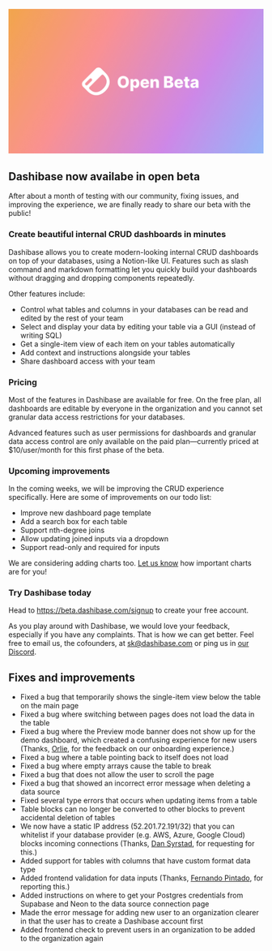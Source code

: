 ![Open Beta](../assets/open-beta.jpg)

## Dashibase now availabe in open beta

After about a month of testing with our community, fixing issues, and improving the experience, we are finally ready to share our beta with the public!

### Create beautiful internal CRUD dashboards in minutes

Dashibase allows you to create modern-looking internal CRUD dashboards on top of your databases, using a Notion-like UI. Features such as slash command and markdown formatting let you quickly build your dashboards without dragging and dropping components repeatedly. 

Other features include:

- Control what tables and columns in your databases can be read and edited by the rest of your team
- Select and display your data by editing your table via a GUI (instead of writing SQL)
- Get a single-item view of each item on your tables automatically
- Add context and instructions alongside your tables
- Share dashboard access with your team

### Pricing

Most of the features in Dashibase are available for free. On the free plan, all dashboards are editable by everyone in the organization and you cannot set granular data access restrictions for your databases.

Advanced features such as user permissions for dashboards and granular data access control are only available on the paid plan—currently priced at $10/user/month for this first phase of the beta. 

### Upcoming improvements

In the coming weeks, we will be improving the CRUD experience specifically. Here are some of improvements on our todo list:

- Improve new dashboard page template
- Add a search box for each table
- Support nth-degree joins
- Allow updating joined inputs via a dropdown
- Support read-only and required for inputs

We are considering adding charts too. [Let us know](https://twitter.com/dashibase) how important charts are for you! 

### Try Dashibase today

Head to https://beta.dashibase.com/signup to create your free account.

As you play around with Dashibase, we would love your feedback, especially if you have any complaints. That is how we can get better. Feel free to email us, the cofounders, at sk@dashibase.com or ping us in [our Discord](https://discord.gg/gTpUVf8kRv).


## Fixes and improvements

- Fixed a bug that temporarily shows the single-item view below the table on the main page
- Fixed a bug where switching between pages does not load the data in the table
- Fixed a bug where the Preview mode banner does not show up for the demo dashboard, which created a confusing experience for new users (Thanks, [Orlie](https://twitter.com/sunglassesface), for the feedback on our onboarding experience.)
- Fixed a bug where a table pointing back to itself does not load
- Fixed a bug where empty arrays cause the table to break
- Fixed a bug that does not allow the user to scroll the page
- Fixed a bug that showed an incorrect error message when deleting a data source
- Fixed several type errors that occurs when updating items from a table
- Table blocks can no longer be converted to other blocks to prevent accidental deletion of tables
- We now have a static IP address (52.201.72.191/32) that you can whitelist if your database provider (e.g. AWS, Azure, Google Cloud) blocks incoming connections (Thanks, [Dan Syrstad](https://www.linkedin.com/in/dsyrstad/), for requesting for this.)
- Added support for tables with columns that have custom format data type
- Added frontend validation for data inputs (Thanks, [Fernando Pintado](https://www.linkedin.com/in/fernandopintado/), for reporting this.)
- Added instructions on where to get your Postgres credentials from Supabase and Neon to the data source connection page
- Made the error message for adding new user to an organization clearer in that the user has to create a Dashibase account first
- Added frontend check to prevent users in an organization to be added to the organization again